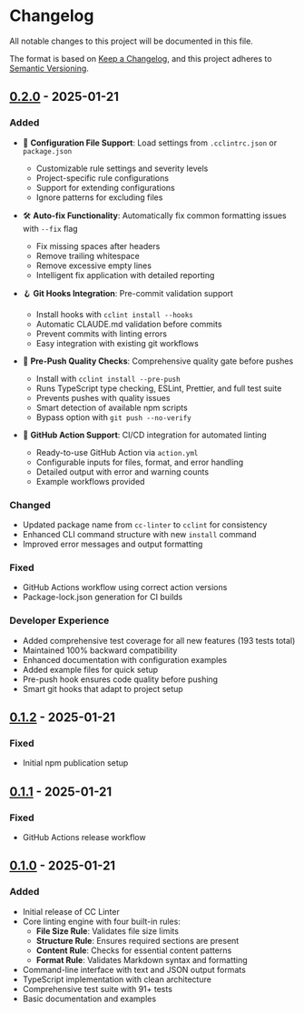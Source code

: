 # Changelog

All notable changes to this project will be documented in this file.

The format is based on [Keep a Changelog](https://keepachangelog.com/en/1.0.0/),
and this project adheres to [Semantic Versioning](https://semver.org/spec/v2.0.0.html).

## [0.2.0] - 2025-01-21

### Added
- 🔧 **Configuration File Support**: Load settings from `.cclintrc.json` or `package.json`
  - Customizable rule settings and severity levels
  - Project-specific rule configurations
  - Support for extending configurations
  - Ignore patterns for excluding files
  
- 🛠️ **Auto-fix Functionality**: Automatically fix common formatting issues with `--fix` flag
  - Fix missing spaces after headers
  - Remove trailing whitespace
  - Remove excessive empty lines
  - Intelligent fix application with detailed reporting

- 🪝 **Git Hooks Integration**: Pre-commit validation support
  - Install hooks with `cclint install --hooks`
  - Automatic CLAUDE.md validation before commits
  - Prevent commits with linting errors
  - Easy integration with existing git workflows

- 🚀 **Pre-Push Quality Checks**: Comprehensive quality gate before pushes
  - Install with `cclint install --pre-push`
  - Runs TypeScript type checking, ESLint, Prettier, and full test suite
  - Prevents pushes with quality issues
  - Smart detection of available npm scripts
  - Bypass option with `git push --no-verify`

- 🤖 **GitHub Action Support**: CI/CD integration for automated linting
  - Ready-to-use GitHub Action via `action.yml`
  - Configurable inputs for files, format, and error handling
  - Detailed output with error and warning counts
  - Example workflows provided

### Changed
- Updated package name from `cc-linter` to `cclint` for consistency
- Enhanced CLI command structure with new `install` command
- Improved error messages and output formatting

### Fixed
- GitHub Actions workflow using correct action versions
- Package-lock.json generation for CI builds

### Developer Experience
- Added comprehensive test coverage for all new features (193 tests total)
- Maintained 100% backward compatibility
- Enhanced documentation with configuration examples
- Added example files for quick setup
- Pre-push hook ensures code quality before pushing
- Smart git hooks that adapt to project setup

## [0.1.2] - 2025-01-21

### Fixed
- Initial npm publication setup

## [0.1.1] - 2025-01-21

### Fixed
- GitHub Actions release workflow

## [0.1.0] - 2025-01-21

### Added
- Initial release of CC Linter
- Core linting engine with four built-in rules:
  - **File Size Rule**: Validates file size limits
  - **Structure Rule**: Ensures required sections are present
  - **Content Rule**: Checks for essential content patterns
  - **Format Rule**: Validates Markdown syntax and formatting
- Command-line interface with text and JSON output formats
- TypeScript implementation with clean architecture
- Comprehensive test suite with 91+ tests
- Basic documentation and examples

[0.2.0]: https://github.com/felixgeelhaar/cclint/compare/v0.1.2...v0.2.0
[0.1.2]: https://github.com/felixgeelhaar/cclint/compare/v0.1.1...v0.1.2
[0.1.1]: https://github.com/felixgeelhaar/cclint/compare/v0.1.0...v0.1.1
[0.1.0]: https://github.com/felixgeelhaar/cclint/releases/tag/v0.1.0